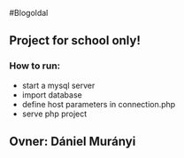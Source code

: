 #Blogoldal

## **Project for school only!**

### How to run:
- start a mysql server
- import database
- define host parameters in connection.php
- serve php project

## Ovner: Dániel Murányi
